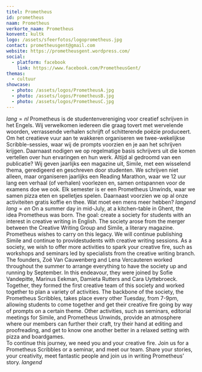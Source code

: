 ```yaml
---
titel: Prometheus
id: prometheus
naam: Prometheus
verkorte_naam: Prometheus
konvent: kultk
logo: /assets/sfeerfotos/logoprometheus.jpg
contact: prometheusgent@gmail.com
website: https://prometheusgent.wordpress.com/
social:
  - platform: facebook
    link: https://www.facebook.com/PrometheusGent/
themas:
  - cultuur
showcase:
  - photo: /assets/logos/PrometheusA.jpg
  - photo: /assets/logos/PrometheusB.jpg
  - photo: /assets/logos/PrometheusC.jpg
---
```


$lang=nl$ 
Prometheus is de studentenvereniging voor creatief schrijven in het Engels. Wij verwelkomen iedereen die graag tovert met wervelende woorden, verrassende verhalen schrijft of schitterende poëzie produceert. Om het creatieve vuur aan te wakkeren organiseren we twee-wekelijkse Scribble-sessies, waar wij de prompts voorzien en je aan het schrijven krijgen. Daarnaast nodigen we op regelmatige basis schrijvers uit die komen vertellen over hun ervaringen en hun werk. Altijd al gedroomd van een publicatie? Wij geven jaarlijks een magazine uit, Simile, met een wisselend thema, geredigeerd en geschreven door studenten. We schrijven niet alleen, maar organiseren jaarlijks een Reading Marathon, waar we 12 uur lang een verhaal (of verhalen) voorlezen en, samen ontspannen voor de examens doe we ook.  Elk semester is er een Prometheus Unwinds, waar we samen pizza eten en spelletjes spelen. Daarnaast voorzien we op al onze activiteiten gratis koffie en thee. Wat moet een mens meer hebben? 
$langend$ 
$lang=en$ 
On a summer day in mid-July, at a kitchen-table in Ghent, the idea Prometheus was born. The goal: create a society for students with an interest in creative writing in English. The society arose from the merger between the Creative Writing Group and Simile, a literary magazine. Prometheus wishes to carry on this legacy. We will continue publishing Simile and continue to providestudents with creative writing sessions. As a society, we wish to offer more activities to spark your creative fire, such as workshops and seminars led by specialists from the creative writing branch.
The founders, Zoë Van Cauwenberg and Lena Vercauteren worked throughout the summer to arrange everything to have the society up and running by September. In this endeavour, they were joined by Sofie Vandepitte, Marinus Eekman, Damieta Rutters and Cara Uyttebroeck. Together, they formed the first creative team of this society and worked together to plan a variety of activities. The backbone of the society, the Prometheus Scribbles, takes place every other Tuesday, from 7-9pm, allowing students to come together and get their creative fire going by way of prompts on a certain theme. Other activities, such as seminars, editorial meetings for Simile, and Prometheus Unwinds, provide an atmosphere where our members can further their craft, try their hand at editing and proofreading, and get to know one another better in a relaxed setting with pizza and boardgames.  
To continue this journey, we need you and your creative fire. Join us for a Prometheus Scribbles or a seminar, and meet our team. Share your stories, your creativity, meet fantastic people and join us in writing Prometheus’ story. 
$langend$

